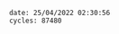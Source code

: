 

                date: 25/04/2022 02:30:56
                cycles: 87480

                         